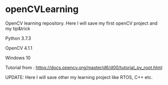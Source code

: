 # openCVLearning
OpenCV learning repository. Here I will save my first openCV project and my tip&amp;trick

Python 3.7.3

OpenCV 4.1.1

Windows 10

Tutorial from : https://docs.opencv.org/master/d6/d00/tutorial_py_root.html


UPDATE:
Here I will save other my learning project like RTOS, C++ etc.

